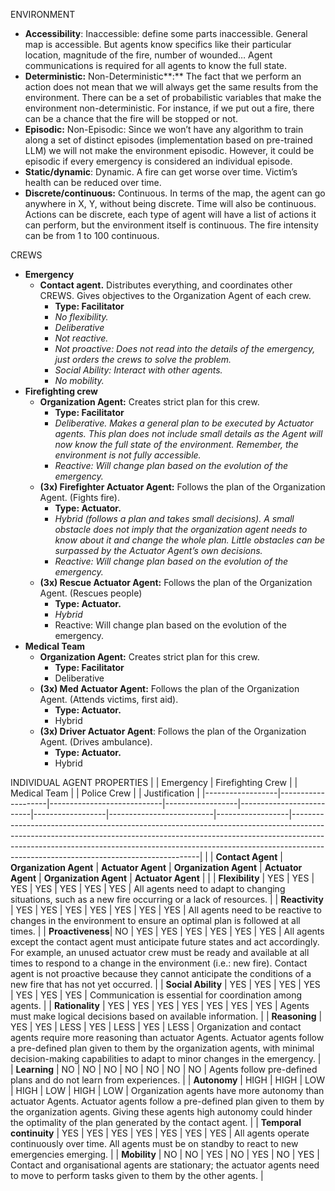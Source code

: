 ENVIRONMENT

- **Accessibility**: Inaccessible: define some parts inaccessible. General map is accessible. But agents know specifics like their particular location, magnitude of the fire, number of wounded… Agent communications is required for all agents to know the full state.  
- **Deterministic:** Non-Deterministic**:** The fact that we perform an action does not mean that we will always get the same results from the environment. There can be a set of probabilistic variables that make the environment non-deterministic. For instance, if we put out a fire, there can be a chance that the fire will be stopped or not.  
- **Episodic:** Non-Episodic: Since we won’t have any algorithm to train along a set of distinct episodes (implementation based on pre-trained LLM) we will not make the environment episodic. However, it could be episodic if every emergency is considered an individual episode.  
- **Static/dynamic**: Dynamic. A fire can get worse over time. Victim’s health can be reduced over time.  
- **Discrete/continuous:** Continuous. In terms of the map, the agent can go anywhere in X, Y, without being discrete. Time will also be continuous. Actions can be discrete, each type of agent will have a list of actions it can perform, but the environment itself is continuous. The fire intensity can be from 1 to 100 continuous.

CREWS

- **Emergency**  
  - **Contact agent.** Distributes everything, and coordinates other CREWS. Gives objectives to the Organization Agent of each crew.  
    - **Type: Facilitator**  
    - *No flexibility.*  
    - *Deliberative*  
    - *Not reactive.*  
    - *Not proactive: Does not read into the details of the emergency, just orders the crews to solve the problem.*  
    - *Social Ability: Interact with other agents.*  
    - *No mobility.*  
- **Firefighting crew**  
  - **Organization Agent:** Creates strict plan for this crew.  
    - **Type: Facilitator**  
    - *Deliberative. Makes a general plan to be executed by Actuator agents. This plan does not include small details as the Agent will now know the full state of the environment. Remember, the environment is not fully accessible.*  
    - *Reactive: Will change plan based on the evolution of the emergency.*  
  - **(3x) Firefighter Actuator Agent:** Follows the plan of the Organization Agent. (Fights fire).  
    - **Type: Actuator.**  
    - *Hybrid (follows a plan and takes small decisions). A small obstacle does not imply that the organization agent needs to know about it and change the whole plan. Little obstacles can be surpassed by the Actuator Agent’s own decisions.*  
    - *Reactive: Will change plan based on the evolution of the emergency.*  
  - **(3x) Rescue Actuator Agent:** Follows the plan of the Organization Agent. (Rescues people)  
    - **Type: Actuator.**  
    - *Hybrid*  
    - Reactive: Will change plan based on the evolution of the emergency.  
- **Medical Team**  
  - **Organization Agent:** Creates strict plan for this crew.  
    - **Type: Facilitator**  
    - Deliberative  
  - **(3x) Med Actuator Agent:** Follows the plan of the Organization Agent. (Attends victims, first aid).  
    - **Type: Actuator.**  
    - Hybrid  
  - **(3x) Driver Actuator Agent**: Follows the plan of the Organization Agent. (Drives ambulance).  
    - **Type: Actuator.**  
    - Hybrid

INDIVIDUAL AGENT PROPERTIES
|                  | Emergency          | Firefighting Crew          |                  | Medical Team            |                  | Police Crew              |                  | Justification                                                                                                                                                                                                                                                                                    |
|------------------|--------------------|----------------------------|------------------|--------------------------|------------------|--------------------------|------------------|-------------------------------------------------------------------------------------------------------------------------------------------------------------------------------------------------------------------------------------------------------------------------------------------------|
|                  | **Contact Agent**  | **Organization Agent**     | **Actuator Agent** | **Organization Agent**   | **Actuator Agent** | **Organization Agent**   | **Actuator Agent** |                                                                                                                                                                                                                                                                                                 |
| **Flexibility**  | YES                | YES                        | YES              | YES                      | YES              | YES                      | YES              | All agents need to adapt to changing situations, such as a new fire occurring or a lack of resources.                                                                                                                                                    |
| **Reactivity**   | YES                | YES                        | YES              | YES                      | YES              | YES                      | YES              | All agents need to be reactive to changes in the environment to ensure an optimal plan is followed at all times.                                                                                                                                         |
| **Proactiveness**| NO                 | YES                        | YES              | YES                      | YES              | YES                      | YES              | All agents except the contact agent must anticipate future states and act accordingly. For example, an unused actuator crew must be ready and available at all times to respond to a change in the environment (i.e.: new fire). Contact agent is not proactive because they cannot anticipate the conditions of a new fire that has not yet occurred. |
| **Social Ability** | YES             | YES                        | YES              | YES                      | YES              | YES                      | YES              | Communication is essential for coordination among agents.                                                                                                                                                                                                                                                                                  |
| **Rationality**  | YES                | YES                        | YES              | YES                      | YES              | YES                      | YES              | Agents must make logical decisions based on available information.                                                                                                                                                                                                                                                                       |
| **Reasoning**    | YES                | YES                        | LESS             | YES                      | LESS             | YES                      | LESS             | Organization and contact agents require more reasoning than actuator Agents. Actuator agents follow a pre-defined plan given to them by the organization agents, with minimal decision-making capabilities to adapt to minor changes in the emergency.                                      |
| **Learning**     | NO                 | NO                         | NO               | NO                       | NO               | NO                       | NO               | Agents follow pre-defined plans and do not learn from experiences.                                                                                                                                                                                                                                                                      |
| **Autonomy**     | HIGH               | HIGH                       | LOW              | HIGH                     | LOW              | HIGH                     | LOW              | Organization agents have more autonomy than actuator Agents. Actuator agents follow a pre-defined plan given to them by the organization agents. Giving these agents high autonomy could hinder the optimality of the plan generated by the contact agent.                                 |
| **Temporal continuity** | YES        | YES                        | YES              | YES                      | YES              | YES                      | YES              | All agents operate continuously over time. All agents must be on standby to react to new emergencies emerging.                                                                                                                                                                                     |
| **Mobility**     | NO                 | NO                         | YES              | NO                       | YES              | NO                       | YES              | Contact and organisational agents are stationary; the actuator agents need to move to perform tasks given to them by the other agents.                                                                                                                                                                                                                                                                      |

